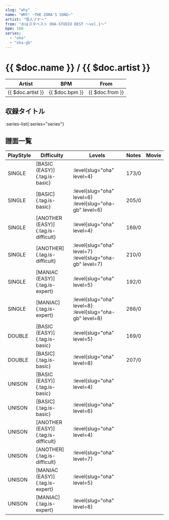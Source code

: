 ```yaml
---
slug: "why"
name: "WHY! ~THE ZONA'S SONG~"
artist: "怪人ゾナー"
from: "おはスタベスト OHA-STUDIO BEST ～vol.1～"
bpm: 180
series:
  - "oha"
  - "oha-gb"
---
```


# {{ $doc.name }} / {{ $doc.artist }}

|Artist|BPM|From|
|------|---|----|
|{{ $doc.artist }}|{{ $doc.bpm }}|{{ $doc.from }}|

## 収録タイトル

:series-list{:series="series"}

## 譜面一覧

|PlayStyle|Difficulty|Levels|Notes|Movie|
|---------|----------|------|-----|-----|
|SINGLE|[BASIC (EASY)]{.tag.is-basic}|:level{slug="oha" level=4}|173/0||
|SINGLE|[BASIC]{.tag.is-basic}|:level{slug="oha" level=6} :level{slug="oha-gb" level=6}|205/0||
|SINGLE|[ANOTHER (EASY)]{.tag.is-difficult}|:level{slug="oha" level=4}|169/0||
|SINGLE|[ANOTHER]{.tag.is-difficult}|:level{slug="oha" level=7} :level{slug="oha-gb" level=7}|210/0||
|SINGLE|[MANIAC (EASY)]{.tag.is-expert}|:level{slug="oha" level=5}|192/0||
|SINGLE|[MANIAC]{.tag.is-expert}|:level{slug="oha" level=8} :level{slug="oha-gb" level=8}|266/0||
|DOUBLE|[BASIC (EASY)]{.tag.is-basic}|:level{slug="oha" level=5}|169/0||
|DOUBLE|[BASIC]{.tag.is-basic}|:level{slug="oha" level=8}|207/0||
|UNISON|[BASIC (EASY)]{.tag.is-basic}|:level{slug="oha" level=4}|||
|UNISON|[BASIC]{.tag.is-basic}|:level{slug="oha" level=6}|||
|UNISON|[ANOTHER (EASY)]{.tag.is-difficult}|:level{slug="oha" level=4}|||
|UNISON|[ANOTHER]{.tag.is-difficult}|:level{slug="oha" level=7}|||
|UNISON|[MANIAC (EASY)]{.tag.is-expert}|:level{slug="oha" level=5}|||
|UNISON|[MANIAC]{.tag.is-expert}|:level{slug="oha" level=8}|||
